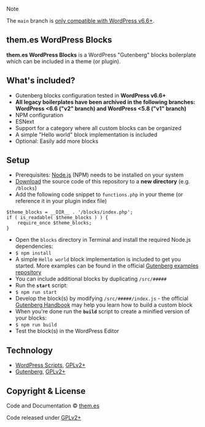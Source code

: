> [!NOTE]
> The `main` branch is [only compatible with WordPress v6.6+](https://github.com/WordPress/gutenberg/blob/HEAD/packages/scripts/CHANGELOG.md#2800-2024-05-31).

## them.es WordPress Blocks

**them.es WordPress Blocks** is a WordPress "Gutenberg" blocks boilerplate which can be included in a theme (or plugin).

## What's included?

-   Gutenberg blocks configuration tested in **WordPress v6.6+**
-   **All legacy boilerplates have been archived in the following branches: WordPress <6.6 ("v2" branch) and WordPress <5.8 ("v1" branch)**
-   NPM configuration
-   ESNext
-   Support for a category where all custom blocks can be organized
-   A simple "Hello world" block implementation is included
-   Optional: Easily add more blocks

## Setup

-   Prerequisites: [Node.js](https://nodejs.org) (NPM) needs to be installed on your system
-   [Download](https://github.com/them-es/wordpress-blocks-starter/archive/master.zip) the source code of this repository to a **new directory** (e.g. `/blocks`)
-   Add the following code snippet to `functions.php` in your theme (or reference it in your plugin index file)

```
$theme_blocks = __DIR__ . '/blocks/index.php';
if ( is_readable( $theme_blocks ) ) {
	require_once $theme_blocks;
}
```

-   Open the `blocks` directory in Terminal and install the required Node.js dependencies:
-   `$ npm install`
-   A simple `Hello world` block implementation is included to get you started. More examples can be found in the official [Gutenberg examples repository](https://github.com/WordPress/gutenberg-examples)
-   You can include additional blocks by duplicating `/src/#####`
-   Run the **`start`** script:
-   `$ npm run start`
-   Develop the block(s) by modifying `/src/#####/index.js` - the official [Gutenberg Handbook](https://wordpress.org/gutenberg/handbook/designers-developers/developers/tutorials/block-tutorial/writing-your-first-block-type) may help you learn how to build a custom block
-   When you're done run the **`build`** script to create a minified version of your blocks:
-   `$ npm run build`
-   Test the block(s) in the WordPress Editor

## Technology

-   [WordPress Scripts](https://github.com/WordPress/gutenberg/tree/master/packages/scripts), [GPLv2+](https://github.com/WordPress/gutenberg/blob/master/packages/scripts/package.json)
-   [Gutenberg](https://wordpress.org/gutenberg/handbook/designers-developers/developers), [GPLv2+](https://github.com/WordPress/gutenberg/blob/master/LICENSE.md)

## Copyright & License

Code and Documentation &copy; [them.es](https://them.es)

Code released under [GPLv2+](https://www.gnu.org/licenses/gpl-2.0.html)
